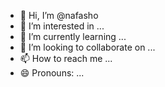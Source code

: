  - 👋 Hi, I’m @nafasho 
- 👀 I’m interested in ...
- 🌱 I’m currently learning ...  
- 💞️ I’m looking to collaborate on ...     
- 📫 How to reach me ...   
- 😄 Pronouns: ...  
     
<!---
nafasho/nafasho is a ✨ special ✨ repository because its `README.md` (this file) appears on your GitHub profile.  
You can click the Preview link to take a look at your changes.
--->  
 
